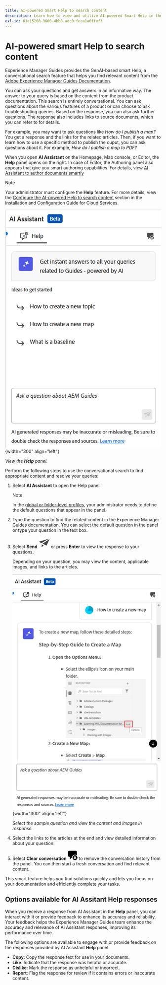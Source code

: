 ```yaml
---
title: AI-powered Smart Help to search content
description: Learn how to view and utilize AI-powered Smart Help in the SEditor.
exl-id: 61a15208-9600-4bb8-adc0-feca1a0ffef3
---
```

# AI-powered smart Help to search content

Experience Manager Guides provides the GenAI-based smart Help, a conversational search feature that helps you find relevant content from the [Adobe Experience Manager Guides Documentation](https://experienceleague.adobe.com/en/docs/experience-manager-guides/using/overview).

You can ask your questions and get answers in an informative way. The answer to your query is based on the content from the product documentation. This search is entirely conversational. You can ask questions about the various features of a product or can choose to ask troubleshooting queries. Based on the response, you can also ask further questions. The response also includes links to source documents, which you can refer to for details. 

For example, you may want to ask questions like *How do I publish a map?* You get a response and the links for the related articles. Then, if you want to learn how to use a specific method to publish the ouput, you can ask questions about it. For example, *How do I publish a map to PDF?* 

When you open **AI Assistant** on the Homepage, Map console, or Editor, the **Help** panel opens on the right. In case of Editor, the Authoring panel also appears that give you smart authoring capabilities. For details, view [AI Assistant to author documents smartly](./ai-assistant-right-panel.md)



>[!NOTE]
>
> Your administrator must configure the **Help** feature. For more details, view the [Configure the AI-powered Help to search content](../cs-install-guide/conf-smart-help.md) section in the Installation and Configuration Guide for Cloud Services. 

![Smart Help panel](images/smart-help-panel.png){width="300" align="left"}

*View the **Help** panel.*

Perform the following steps to use the conversational search to find appropriate content and resolve your queries:

1. Select **AI Assistant** to open the Help panel. 

    >[!NOTE]
    >
    > In the [global or folder-level profiles](../cs-install-guide/conf-folder-level.md#conf-ai-guides-assistant), your administrator needs to define the default questions that appear in the panel. 

  1. Type the question to find the related content in the Experience Manager Guides documentation. You can select the default question in the panel or type your question in the text box.

  1. Select **Send**  ![Send icon](images/send-icon.svg)  or press **Enter**  to view the response to your questions.
  
      Depending on your question, you may view the content, applicable images, and links to the articles.

        ![Smart Help panel response](images/smart-help-panel-response.png){width="300" align="left"}


        *Select the sample question and view the content and images in response.* 
      


   
    
1. Select the links to the articles at the end and view detailed information about your question.


1. Select **Clear conversation** ![clear conversation](images/clear-conversation-icon.svg) to remove the conversation history from the panel. You can then start a fresh conversation and find relevant content. 

This smart feature helps you find solutions quickly and lets you focus on your documentation and efficiently complete your tasks.

## Options available for AI Assitant Help responses

When you receive a response from AI Assistant in the **Help** panel, you can interact with it or provide feedback to enhance its accuracy and reliability. Your feedback helps the Experience Manager Guides team enhance the accuracy and relevance of AI Assistant responses, improving its performance over time. 

The following options are available to engage with or provide feedback on the responses provided by AI Assistant **Help** panel:

- **Copy**: Copy the response text for use in your documents.
- **Like**: Indicate that the response was helpful or accurate.
- **Dislike**: Mark the response as unhelpful or incorrect.
- **Report**: Flag the response for review if it contains errors or inaccurate content.

